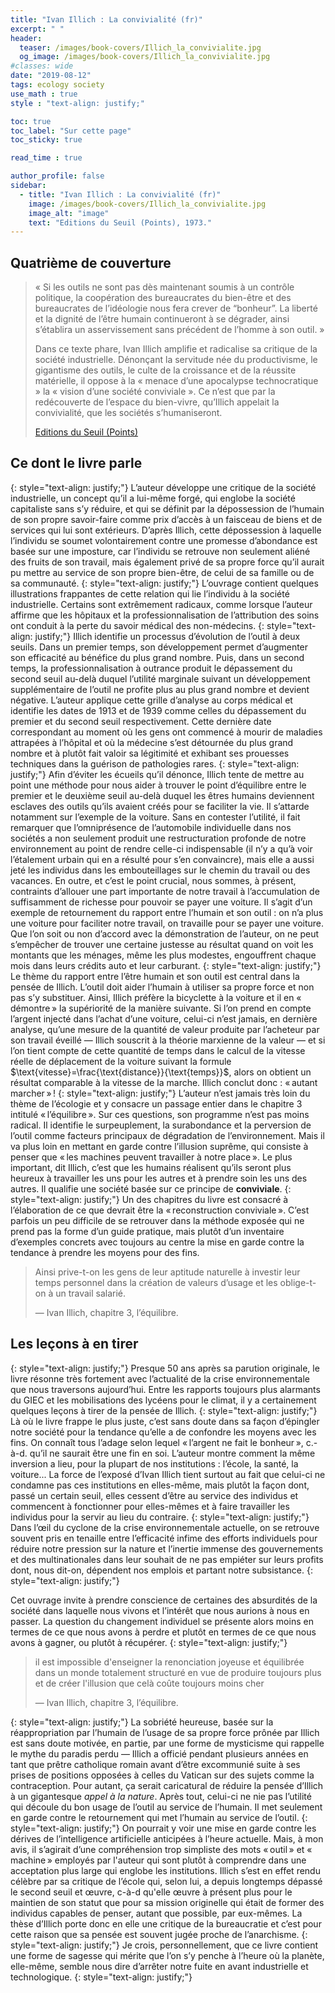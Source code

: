 ```yaml
---
title: "Ivan Illich : La convivialité (fr)"
excerpt: " "
header:
  teaser: /images/book-covers/Illich_la_convivialite.jpg
  og_image: /images/book-covers/Illich_la_convivialite.jpg
#classes: wide
date: "2019-08-12"
tags: ecology society
use_math : true
style : "text-align: justify;"

toc: true
toc_label: "Sur cette page"
toc_sticky: true

read_time : true

author_profile: false
sidebar:
  - title: "Ivan Illich : La convivialité (fr)"
    image: /images/book-covers/Illich_la_convivialite.jpg
    image_alt: "image"
    text: "Editions du Seuil (Points), 1973."
---
```


## Quatrième de couverture
> « Si les outils ne sont pas dès maintenant soumis à un contrôle politique, la coopération des bureaucrates du bien-être et des bureaucrates de l’idéologie nous fera crever de “bonheur”. La liberté et la dignité de l’être humain continueront à se dégrader, ainsi s’établira un asservissement sans précédent de l’homme à son outil. »
>
> Dans ce texte phare, Ivan Illich amplifie et radicalise sa critique de la société industrielle. Dénonçant la servitude née du productivisme, le gigantisme des outils, le culte de la croissance et de la réussite matérielle, il oppose à la « menace d’une apocalypse technocratique » la « vision d’une société conviviale ». Ce n’est que par la redécouverte de l’espace du bien-vivre, qu’Illich appelait la convivialité, que les sociétés s’humaniseront.
>
> [Editions du Seuil (Points)](http://lecerclepoints.com/livre-convivialite-ivan-illich-9782757842119.htm)

## Ce dont le livre parle

{: style="text-align: justify;"}
L’auteur développe une critique de la société industrielle, un concept qu’il a lui-même forgé, qui englobe la société capitaliste sans s’y réduire, et qui se définit par la dépossession de l’humain de son propre savoir-faire comme prix d’accès à un faisceau de biens et de services qui lui sont extérieurs. D’après Illich, cette dépossession à laquelle l’individu se soumet volontairement contre une promesse d’abondance est basée sur une imposture, car l’individu se retrouve non seulement aliéné des fruits de son travail, mais également privé de sa propre force qu’il aurait pu mettre au service de son propre bien-être, de celui de sa famille ou de sa communauté.
{: style="text-align: justify;"}
L’ouvrage contient quelques illustrations frappantes de cette relation qui lie l’individu à la société industrielle. Certains sont extrêmement radicaux, comme lorsque l’auteur affirme que les hôpitaux et la professionnalisation de l’attribution des soins ont conduit à la perte du savoir médical des non-médecins.
{: style="text-align: justify;"}
Illich identifie un processus d’évolution de l’outil à deux seuils. Dans un premier temps, son développement permet d’augmenter son efficacité au bénéfice du plus grand nombre. Puis, dans un second temps, la professionnalisation à outrance produit le dépassement du second seuil au-delà duquel l’utilité marginale suivant un développement supplémentaire de l’outil ne profite plus au plus grand nombre et devient négative. L’auteur applique cette grille d’analyse au corps médical et identifie les dates de 1913 et de 1939 comme celles du dépassement du premier et du second seuil respectivement. Cette dernière date correspondant au moment où les gens ont commencé à mourir de maladies attrapées à l’hôpital et où la médecine s’est détournée du plus grand nombre et à plutôt fait valoir sa légitimité et exhibant ses prouesses techniques dans la guérison de pathologies rares.
{: style="text-align: justify;"}
Afin d’éviter les écueils qu’il dénonce, Illich tente de mettre au point une méthode pour nous aider à trouver le point d’équilibre entre le premier et le deuxième seuil au-delà duquel les êtres humains deviennent esclaves des outils qu’ils avaient créés pour se faciliter la vie. Il s’attarde notamment sur l’exemple de la voiture. Sans en contester l’utilité, il fait remarquer que l’omniprésence de l’automobile individuelle dans nos sociétés a non seulement produit une restructuration profonde de notre environnement au point de rendre celle-ci indispensable (il n’y a qu’à voir l’étalement urbain qui en a résulté pour s’en convaincre), mais elle a aussi jeté les individus dans les embouteillages sur le chemin du travail ou des vacances. En outre, et c’est le point crucial, nous sommes, à présent, contraints d’allouer une part importante de notre travail à l’accumulation de suffisamment de richesse pour pouvoir se payer une voiture. Il s’agit d’un exemple de retournement du rapport entre l’humain et son outil : on n’a plus une voiture pour faciliter notre travail, on travaille pour se payer une voiture. Que l’on soit ou non d’accord avec la démonstration de l’auteur, on ne peut s’empêcher de trouver une certaine justesse au résultat quand on voit les montants que les ménages, même les plus modestes, engouffrent chaque mois dans leurs crédits auto et leur carburant.
{: style="text-align: justify;"}
Le thème du rapport entre l’être humain et son outil est central dans la pensée de Illich. L’outil doit aider l’humain à utiliser sa propre force et non pas s’y substituer. Ainsi, Illich préfère la bicyclette à la voiture et il en « démontre » la supériorité de la manière suivante. Si l’on prend en compte l’argent injecté dans l’achat d’une voiture, celui-ci n’est jamais, en dernière analyse, qu’une mesure de la quantité de valeur produite par l’acheteur par son travail éveillé — Illich souscrit à la théorie marxienne de la valeur — et si l’on tient compte de cette quantité de temps dans le calcul de la vitesse réelle de déplacement de la voiture suivant la formule $\text{vitesse}=\frac{\text{distance}}{\text{temps}}$, alors on obtient un résultat comparable à la vitesse de la marche. Illich conclut donc : « autant marcher » !
{: style="text-align: justify;"}
L’auteur n’est jamais très loin du thème de l’écologie et y consacre un passage entier dans le chapitre 3 intitulé « l’équilibre ». Sur ces questions, son programme n’est pas moins radical. Il identifie le surpeuplement, la surabondance et la perversion de l’outil comme facteurs principaux de dégradation de l’environnement. Mais il va plus loin en mettant en garde contre l’illusion suprême, qui consiste à penser que « les machines peuvent travailler à notre place ». Le plus important, dit Illich, c’est que les humains réalisent qu’ils seront plus heureux à travailler les uns pour les autres et à prendre soin les uns des autres. Il qualifie une société basée sur ce principe de **conviviale**.
{: style="text-align: justify;"}
Un des chapitres du livre est consacré à l’élaboration de ce que devrait être la « reconstruction conviviale ». C’est parfois un peu difficile de se retrouver dans la méthode exposée qui ne prend pas la forme d’un guide pratique, mais plutôt d’un inventaire d’exemples concrets avec toujours au centre la mise en garde contre la tendance à prendre les moyens pour des fins.

> Ainsi prive-t-on les gens de leur aptitude naturelle à investir leur temps personnel dans la création de valeurs d’usage et les oblige-t-on à un travail salarié.
>
> — Ivan Illich, chapitre 3, l’équilibre.

## Les leçons à en tirer

{: style="text-align: justify;"}
Presque 50 ans après sa parution originale, le livre résonne très fortement avec l’actualité de la crise environnementale que nous traversons aujourd’hui. Entre les rapports toujours plus alarmants du GIEC et les mobilisations des lycéens pour le climat, il y a certainement quelques leçons à tirer de la pensée de Illich.
{: style="text-align: justify;"}
Là où le livre frappe le plus juste, c’est sans doute dans sa façon d’épingler notre société pour la tendance qu’elle a de confondre les moyens avec les fins. On connaît tous l’adage selon lequel « l’argent ne fait le bonheur », c.-à-d. qu’il ne saurait être une fin en soi. L’auteur montre comment la même inversion a lieu, pour la plupart de nos institutions : l’école, la santé, la voiture... La force de l’exposé d’Ivan Illich tient surtout au fait que celui-ci ne condamne pas ces institutions en elles-même, mais plutôt la façon dont, passé un certain seuil, elles cessent d’être au service des individus et commencent à fonctionner pour elles-mêmes et à faire travailler les individus pour la servir au lieu du contraire.
{: style="text-align: justify;"}
Dans l’œil du cyclone de la crise environnementale actuelle, on se retrouve souvent pris en tenaille entre l’efficacité infime des efforts individuels pour réduire notre pression sur la nature et l’inertie immense des gouvernements et des multinationales dans leur souhait de ne pas empiéter sur leurs profits dont, nous dit-on, dépendent nos emplois et partant notre subsistance.
{: style="text-align: justify;"}

Cet ouvrage invite à prendre conscience de certaines des absurdités de la société dans laquelle nous vivons et l’intérêt que nous aurions à nous en passer. La question du changement individuel se présente alors moins en termes de ce que nous avons à perdre et plutôt en termes de ce que nous avons à gagner, ou plutôt à récupérer.
{: style="text-align: justify;"}

> il est impossible d'enseigner la renonciation joyeuse et équilibrée dans un monde totalement structuré en vue de produire toujours plus et de créer l'illusion que celà coûte toujours moins cher
>
> — Ivan Illich, chapitre 3, l’équilibre.

{: style="text-align: justify;"}
La sobriété heureuse, basée sur la réappropriation par l’humain de l’usage de sa propre force prônée par Illich est sans doute motivée, en partie, par une forme de mysticisme qui rappelle le mythe du paradis perdu — Illich a officié pendant plusieurs années en tant que prêtre catholique romain avant d’être excommunié suite à ses prises de positions opposées à celles du Vatican sur des sujets comme la contraception. Pour autant, ça serait caricatural de réduire la pensée d’Illich à un gigantesque *appel à la nature*. Après tout, celui-ci ne nie pas l’utilité qui découle du bon usage de l’outil au service de l’humain. Il met seulement en garde contre le retournement qui met l’humain au service de l’outil.
{: style="text-align: justify;"}
On pourrait y voir une mise en garde contre les dérives de l’intelligence artificielle anticipées à l’heure actuelle. Mais, à mon avis, il s’agirait d’une compréhension trop simpliste des mots « outil » et « machine » employés par l'auteur qui sont plutôt à comprendre dans une acceptation plus large qui englobe les institutions. Illich s’est en effet rendu célèbre par sa critique de l’école qui, selon lui, a depuis longtemps dépassé le second seuil et œuvre, c-à-d qu'elle œuvre à présent plus pour le maintien de son statut que pour sa mission originelle qui était de former des individus capables de penser, autant que possible, par eux-mêmes. La thèse d’Illich porte donc en elle une critique de la bureaucratie et c’est pour cette raison que sa pensée est souvent jugée proche de l’anarchisme.
{: style="text-align: justify;"}
Je crois, personnellement, que ce livre contient une forme de sagesse qui mérite que l’on s’y penche à l’heure où la planète, elle-même, semble nous dire d’arrêter notre fuite en avant industrielle et technologique.
{: style="text-align: justify;"}
